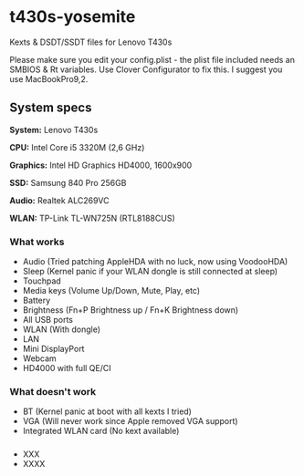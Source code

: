 # t430s-yosemite
Kexts &amp; DSDT/SSDT files for Lenovo T430s

Please make sure you edit your config.plist - the plist file included
needs an SMBIOS & Rt variables. Use Clover Configurator to fix this. I suggest
you use MacBookPro9,2.

## System specs

**System:** Lenovo T430s

**CPU:** Intel Core i5 3320M (2,6 GHz)

**Graphics:** Intel HD Graphics HD4000, 1600x900

**SSD:** Samsung 840 Pro 256GB

**Audio:** Realtek ALC269VC

**WLAN:** TP-Link TL-WN725N (RTL8188CUS)

### What works

* Audio (Tried patching AppleHDA with no luck, now using VoodooHDA)
* Sleep (Kernel panic if your WLAN dongle is still connected at sleep)
* Touchpad
* Media keys (Volume Up/Down, Mute, Play, etc)
* Battery
* Brightness (Fn+P Brightness up / Fn+K Brightness down)
* All USB ports
* WLAN (With dongle)
* LAN
* Mini DisplayPort
* Webcam
* HD4000 with full QE/CI

### What doesn't work
* BT (Kernel panic at boot with all kexts I tried)
* VGA (Will never work since Apple removed VGA support)
* Integrated WLAN card (No kext available)


#####
* XXX
* XXXX
